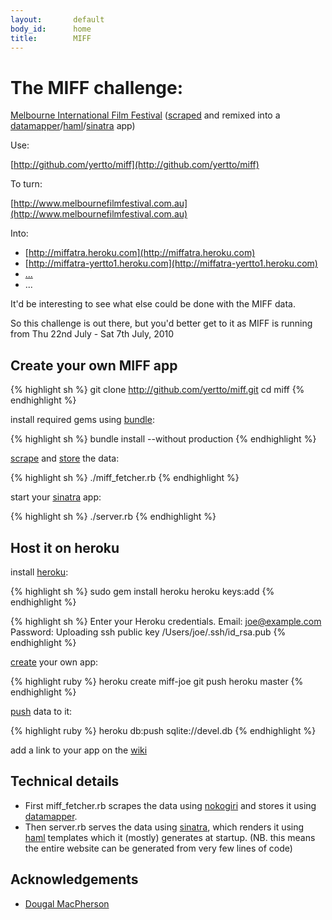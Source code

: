 ```yaml
---
layout:       default
body_id:      home
title:        MIFF
---
```


# The MIFF challenge:

[Melbourne International Film Festival](http://www.melbournefilmfestival.com.au) ([scraped](http://nokogiri.org) and remixed into a [datamapper](http://datamapper.org/docs)/[haml](http://haml-lang.com/tutorial.html)/[sinatra](http://www.sinatrarb.com/intro.html) app)

Use:

  [http://github.com/yertto/miff](http://github.com/yertto/miff)

To turn:

  [http://www.melbournefilmfestival.com.au](http://www.melbournefilmfestival.com.au)

Into:
 * [http://miffatra.heroku.com](http://miffatra.heroku.com)
 * [http://miffatra-yertto1.heroku.com](http://miffatra-yertto1.heroku.com)
 * [...](http://wiki.github.com/yertto/miff/)
 * ...
  
It'd be interesting to see what else could be done with the MIFF data.

So this challenge is out there, but you'd better get to it
as MIFF is running from Thu 22nd July - Sat 7th July, 2010


## Create your own MIFF app

{% highlight sh %}
git clone http://github.com/yertto/miff.git
cd miff
{% endhighlight %}

install required gems using [bundle](http://gembundler.com/bundle_install.html):

{% highlight sh %}
bundle install --without production
{% endhighlight %}

[scrape](http://nokogiri.org) and [store](http://datamapper.org/docs) the data:

{% highlight sh %}
./miff_fetcher.rb
{% endhighlight %}

start your [sinatra](http://www.sinatrarb.com/intro.html) app:

{% highlight sh %}
./server.rb
{% endhighlight %}


## Host it on heroku

install [heroku](http://docs.heroku.com/heroku-command#installation):

{% highlight sh %}
sudo gem install heroku
heroku keys:add
{% endhighlight %}

{% highlight sh %}
Enter your Heroku credentials.
Email: joe@example.com
Password: 
Uploading ssh public key /Users/joe/.ssh/id_rsa.pub
{% endhighlight %}


[create](http://docs.heroku.com/creating-apps) your own app:

{% highlight ruby %}
heroku create miff-joe
git push heroku master
{% endhighlight %}

[push](http://docs.heroku.com/taps#import-push-to-heroku) data to it:

{% highlight ruby %}
heroku db:push sqlite://devel.db
{% endhighlight %}

add a link to your app on the [wiki](http://wiki.github.com/yertto/miff/)


## Technical details

* First miff_fetcher.rb scrapes the data using [nokogiri](http://nokogiri.org) and
  stores it using [datamapper](http://datamapper.org/docs).
* Then server.rb serves the data using [sinatra](http://www.sinatrarb.com/intro.html), which
  renders it using [haml](http://haml-lang.com/tutorial.html) templates which it
  (mostly) generates at startup.  (NB. this means the entire website can be generated from
  very few lines of code)


## Acknowledgements

* [Dougal MacPherson](http://github.com/dougalmacpherson)
